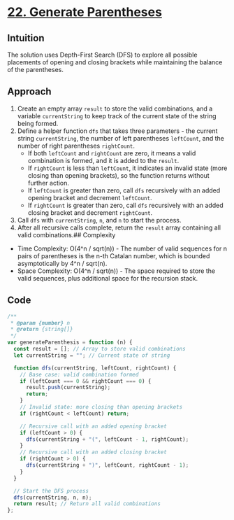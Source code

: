 # [22. Generate Parentheses](https://leetcode.com/problems/generate-parentheses/description/)

## Intuition

The solution uses Depth-First Search (DFS) to explore all possible placements of opening and closing brackets while maintaining the balance of the parentheses.

## Approach

1. Create an empty array `result` to store the valid combinations, and a variable `currentString` to keep track of the current state of the string being formed.
2. Define a helper function `dfs` that takes three parameters - the current string `currentString`, the number of left parentheses `leftCount`, and the number of right parentheses `rightCount`.
   - If both `leftCount` and `rightCount` are zero, it means a valid combination is formed, and it is added to the `result`.
   - If `rightCount` is less than `leftCount`, it indicates an invalid state (more closing than opening brackets), so the function returns without further action.
   - If `leftCount` is greater than zero, call `dfs` recursively with an added opening bracket and decrement `leftCount`.
   - If `rightCount` is greater than zero, call `dfs` recursively with an added closing bracket and decrement `rightCount`.
3. Call `dfs` with `currentString`, `n`, and `n` to start the process.
4. After all recursive calls complete, return the `result` array containing all valid combinations.## Complexity

- Time Complexity: O(4^n / sqrt(n)) - The number of valid sequences for n pairs of parentheses is the n-th Catalan number, which is bounded asymptotically by 4^n / sqrt(n).
- Space Complexity: O(4^n / sqrt(n)) - The space required to store the valid sequences, plus additional space for the recursion stack.

## Code

```javascript
/**
 * @param {number} n
 * @return {string[]}
 */
var generateParenthesis = function (n) {
  const result = []; // Array to store valid combinations
  let currentString = ""; // Current state of string

  function dfs(currentString, leftCount, rightCount) {
    // Base case: valid combination formed
    if (leftCount === 0 && rightCount === 0) {
      result.push(currentString);
      return;
    }
    // Invalid state: more closing than opening brackets
    if (rightCount < leftCount) return;

    // Recursive call with an added opening bracket
    if (leftCount > 0) {
      dfs(currentString + "(", leftCount - 1, rightCount);
    }
    // Recursive call with an added closing bracket
    if (rightCount > 0) {
      dfs(currentString + ")", leftCount, rightCount - 1);
    }
  }

  // Start the DFS process
  dfs(currentString, n, n);
  return result; // Return all valid combinations
};
```

